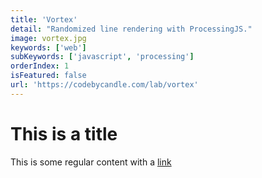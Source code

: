 ```yaml
---
title: 'Vortex'
detail: "Randomized line rendering with ProcessingJS."
image: vortex.jpg
keywords: ['web']
subKeywords: ['javascript', 'processing']
orderIndex: 1
isFeatured: false
url: 'https://codebycandle.com/lab/vortex'
---
```


# This is a title

This is some regular content with a [link](https://google.com)